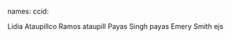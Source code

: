 names:                      ccid:

Lidia Ataupillco Ramos      ataupill
Payas Singh                 payas
Emery Smith                 ejs
